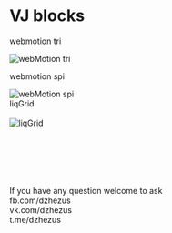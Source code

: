 # VJ blocks 

webmotion tri

![webMotion tri](https://github.com/dzhezus/touchdesigner/blob/master/SOP/Pictures/webMotion_tri.jpg)

webmotion spi

![webMotion spi](https://github.com/dzhezus/touchdesigner/blob/master/SOP/Pictures/webMotion_spi.jpg)
<br/>
liqGrid
<br/><br/>
![liqGrid](https://github.com/dzhezus/touchdesigner/blob/master/SOP/Pictures/Annotation%202019-09-29%20144046.jpg)
<br/>  
<br/>  
<br/>  
<br/>
If you have any question welcome to ask <br/>
fb.com/dzhezus  
vk.com/dzhezus  
t.me/dzhezus  
